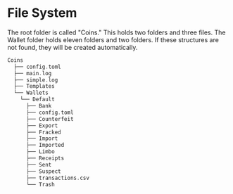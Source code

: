 # File System

The root folder is called "Coins." This holds two folders and three files. The Wallet folder holds eleven folders and 
two folders. If these structures are not found, they will be created automatically. 
```C
Coins
  ├── config.toml
  ├── main.log
  ├── simple.log
  ├── Templates
  └── Wallets
    └── Default
      ├── Bank
      ├── config.toml
      ├── Counterfeit
      ├── Export
      ├── Fracked
      ├── Import
      ├── Imported
      ├── Limbo
      ├── Receipts
      ├── Sent
      ├── Suspect
      ├── transactions.csv
      └── Trash
```
